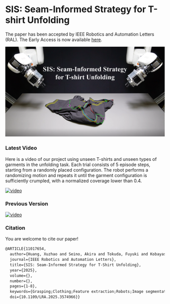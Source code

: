 # SIS: Seam-Informed Strategy for T-shirt Unfolding

The paper has been accepted by IEEE Robotics and Automation Letters (RAL). The Early Access is now available [here](https://ieeexplore.ieee.org/document/11017654).

<!-- cover_image -->
![cover_image](./images/241205-1139-cover.png)

### Latest Video
Here is a video of our project using unseen T-shirts and unseen types of garments in the unfolding task. Each trial consists of 5 episode steps, starting from a randomly placed configuration. The robot performs a randomizing motion and repeats it until the garment configuration is sufficiently crumpled, with a normalized coverage lower than 0.4.

[![video](https://img.youtube.com/vi/ZJ3WwJ8YLfE/0.jpg)](https://youtu.be/ZJ3WwJ8YLfE)

### Previous Version

[![video](https://img.youtube.com/vi/jh3Dpioe_dI/0.jpg)](https://youtu.be/jh3Dpioe_dI)

### Citation
You are welcome to cite our paper!
```latex
@ARTICLE{11017654,
  author={Huang, Xuzhao and Seino, Akira and Tokuda, Fuyuki and Kobayashi, Akinari and Chen, Dayuan and Hirata, Yasuhisa and Tien, Norman C. and Kosuge, Kazuhiro},
  journal={IEEE Robotics and Automation Letters}, 
  title={SIS: Seam-Informed Strategy for T-Shirt Unfolding}, 
  year={2025},
  volume={},
  number={},
  pages={1-8},
  keywords={Grasping;Clothing;Feature extraction;Robots;Image segmentation;YOLO;Self-supervised learning;STEM;Robot motion;Planning;Perception for grasping and manipulation;bimanual manipulation;manipulation planning},
  doi={10.1109/LRA.2025.3574966}}
```
